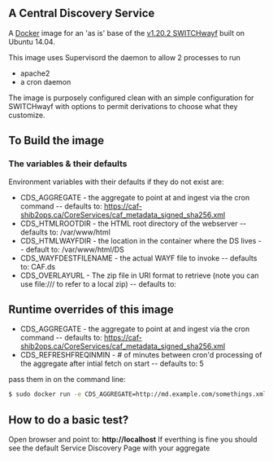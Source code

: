 ## A Central Discovery Service 

A [Docker](http://docker.com) image for an 'as is' base of the  [v1.20.2 SWITCHwayf](https://forge.switch.ch/projects/wayf) built on Ubuntu 14.04.

This image uses Supervisord the daemon to allow 2 processes to run

- apache2
- a cron daemon

The image is purposely configured clean with an simple configuration for SWITCHwayf with options to permit derivations to choose what they customize.


## To Build the image

### The variables & their defaults

Environment variables with their defaults if they do not exist are:
- CDS_AGGREGATE - the aggregate to point at and ingest via the cron command
	-- defaults to: https://caf-shib2ops.ca/CoreServices/caf_metadata_signed_sha256.xml
- CDS_HTMLROOTDIR - the HTML root directory of the webserver
	-- defaults to: /var/www/html
- CDS_HTMLWAYFDIR - the location in the container where the DS lives
	-- default to: /var/www/html/DS
- CDS_WAYFDESTFILENAME - the actual WAYF file to invoke
	-- defaults to: CAF.ds
- CDS_OVERLAYURL - The zip file in URI format to retrieve (note you can use file:/// to refer to a local zip)
	-- defaults to: <blank>

## Runtime overrides of this image
- CDS_AGGREGATE - the aggregate to point at and ingest via the cron command
	-- defaults to: https://caf-shib2ops.ca/CoreServices/caf_metadata_signed_sha256.xml
- CDS_REFRESHFREQINMIN - # of minutes between cron'd processing of the aggregate after intial fetch on start
	-- defaults to: 5 


pass them in on the command line:

```sh
$ sudo docker run -e CDS_AGGREGATE=http://md.example.com/somethings.xml -e CDS_REFRESHFREQINMIN=5 -d -p 80:80 --restart=always canariecaf/docker-cds-core
```

## How to do a basic test?

Open browser and point to: **http://localhost**
If everthing is fine you should see the default Service Discovery Page with your aggregate